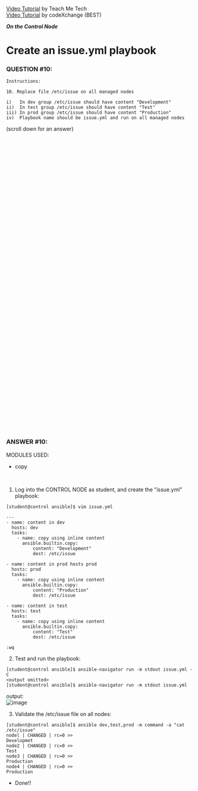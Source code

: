 <a href="https://www.youtube.com/watch?v=1_hTAanKxOU&list=PLYB6dfdhWDePZf4fd4YgGGtSX_vHKv5vz&index=13">Video Tutorial</a> by Teach Me Tech \
<a href="https://www.youtube.com/watch?v=lVdJ3ViMrnw&list=PLL_setXLS0tiYMipvQI4oUGkJwhOhn42J&index=10">Video Tutorial</a> by codeXchange (BEST)

***On the Control Node***

# Create an issue.yml playbook
### QUESTION #10:
```
Instructions:

10. Replace file /etc/issue on all managed nodes

i)   In dev group /etc/issue should have content "Development"
ii)  In test group /etc/issue should have content "Test"
iii) In prod group /etc/issue should have content "Production"
iv)  Playbook name should be issue.yml and run on all managed nodes
```

(scroll down for an answer)
<br/><br/><br/><br/><br/><br/><br/><br/><br/><br/><br/><br/><br/><br/><br/><br/><br/><br/><br/><br/><br/><br/><br/><br/>
<br/><br/><br/><br/><br/><br/><br/><br/><br/><br/><br/><br/><br/><br/><br/><br/><br/><br/><br/><br/><br/><br/><br/><br/>

### ANSWER #10:
MODULES USED:
- copy

</br>

1) Log into the CONTROL NODE as student, and create the "issue.yml" playbook:
```
[student@control ansible]$ vim issue.yml

---
- name: content in dev
  hosts: dev
  tasks:
    - name: copy using inline content
      ansible.builtin.copy:
          content: "Development"
          dest: /etc/issue

- name: content in prod hosts prod
  hosts: prod
  tasks:
    - name: copy using inline content
      ansible.builtin.copy:
          content: "Production"
          dest: /etc/issue

- name: content in test
  hosts: test
  tasks:
    - name: copy using inline content
      ansible.builtin.copy:
          content: "Test"
          dest: /etc/issue
﻿
:wq
```

2) Test and run the playbook:
```
[student@control ansible]$ ansible-navigator run -m stdout issue.yml -C
<output omitted>
[student@control ansible]$ ansible-navigator run -m stdout issue.yml
```
output: \
![image](https://github.com/user-attachments/assets/5ca68c80-9a8e-48fd-9c83-72859b0d3924)

3) Validate the /etc/issue file on all nodes:
```
[student@control ansible]$ ansible dev,test,prod -m command -a "cat /etc/issue"
nodel | CHANGED | rc=0 >>
Developmet
node2 | CHANGED | rc=0 >>
Test
node3 | CHANGED | rc=0 >>
Production
node4 | CHANGED | rc=0 >>
Production
```

* Done!!


